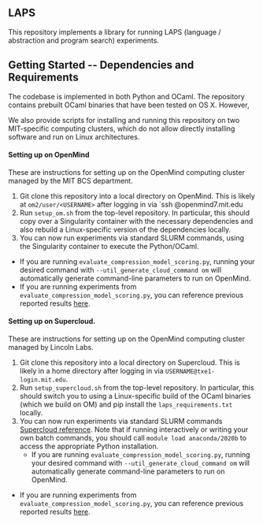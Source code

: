 ## LAPS

This repository implements a library for running LAPS (language / abstraction and program search) experiments.

## Getting Started -- Dependencies and Requirements
The codebase is implemented in both Python and OCaml. The repository contains prebuilt OCaml binaries that have been tested on OS X. However, 

We also provide scripts for installing and running this repository on two MIT-specific computing clusters, which do not allow directly installing software and run on Linux architectures.
#### Setting up on OpenMind
These are instructions for setting up on the OpenMind computing cluster managed by the MIT BCS department.
1. Git clone this repository into a local directory on OpenMind. This is likely at `om2/user/<USERNAME>` after logging in via `ssh <USERNAME>@openmind7.mit.edu
2. Run `setup_om.sh` from the top-level repository. In particular, this should copy over a Singularity container with the necessary dependencies and also rebuild a Linux-specific version of the dependencies locally.
3. You can now run experiments via standard SLURM commands, using the Singularity container to execute the Python/OCaml.
  - If you are running `evaluate_compression_model_scoring.py`, running your desired command with `--util_generate_cloud_command om` will automatically generate command-line parameters to run on OpenMind.
  - If you are running experiments from `evaluate_compression_model_scoring.py`, you can reference previous reported results [here](https://docs.google.com/spreadsheets/d/11-qKHK_pOyF4lfwhaonRQTZEqHTepPKI4MTdWYAU9hM/edit#gid=0).

#### Setting up on Supercloud.
These are instructions for setting up on the OpenMind computing cluster managed by Lincoln Labs.
1. Git clone this repository into a local directory on Supercloud. This is likely in a home directory after logging in via `USERNAME@txe1-login.mit.edu`.
2. Run `setup_supercloud.sh` from the top-level repository. In particular, this should switch you to using a Linux-specific build of the OCaml binaries (which we build on OM) and pip install the `laps_requirements.txt` locally.
3. You can now run experiments via standard SLURM commands [Supercloud reference](https://supercloud.mit.edu/submitting-jobs). Note that if running interactively or writing your own batch commands, you should call `module load anaconda/2020b` to access the appropriate Python installation.
   - If you are running `evaluate_compression_model_scoring.py`, running your desired command with `--util_generate_cloud_command om` will automatically generate command-line parameters to run on OpenMind.
  - If you are running experiments from `evaluate_compression_model_scoring.py`, you can reference previous reported results [here](https://docs.google.com/spreadsheets/d/11-qKHK_pOyF4lfwhaonRQTZEqHTepPKI4MTdWYAU9hM/edit#gid=0).
